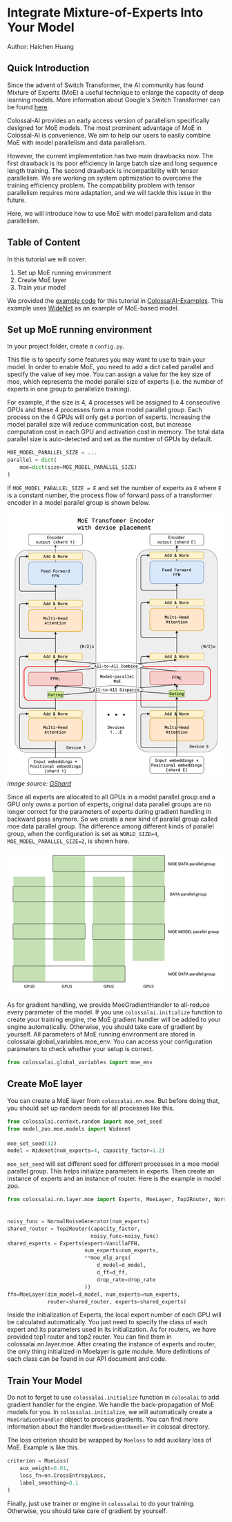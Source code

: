 # Integrate Mixture-of-Experts Into Your Model

Author: Haichen Huang

## Quick Introduction
Since the advent of Switch Transformer, the AI community has found Mixture of Experts (MoE) a useful technique to enlarge the capacity of deep learning models. 
More information about Google's Switch Transformer can be found [here](https://arxiv.org/abs/2101.03961).

Colossal-AI provides an early access version of parallelism specifically designed for MoE models. 
The most prominent advantage of MoE in Colossal-AI is convenience. 
We aim to help our users to easily combine MoE with model parallelism and data parallelism. 

However, the current implementation has two main drawbacks now.
The first drawback is its poor efficiency in large batch size and long sequence length training. 
The second drawback is incompatibility with tensor parallelism.
We are working on system optimization to overcome the training efficiency problem.
The compatibility problem with tensor parallelism requires more adaptation, and we will tackle this issue in the future.  

Here, we will introduce how to use MoE with model parallelism and data parallelism.

## Table of Content
In this tutorial we will cover:
1. Set up MoE running environment
2. Create MoE layer 
3. Train your model

We provided the [example code](https://github.com/hpcaitech/ColossalAI-Examples/tree/main/image/widenet) for this tutorial in [ColossalAI-Examples](https://github.com/hpcaitech/ColossalAI-Examples).
This example uses [WideNet](https://arxiv.org/abs/2107.11817) as an example of MoE-based model. 


## Set up MoE running environment
In your project folder, create a `config.py`. 

This file is to specify some features you may want to use to train your model. 
In order to enable MoE, you need to add a dict called parallel and specify the value of key moe. 
You can assign a value for the key size of moe, which represents the model parallel size of experts (i.e. the number of experts in one group to parallelize training). 

For example, if the size is 4, 4 processes will be assigned to 4 consecutive GPUs and these 4 processes form a moe model parallel group. 
Each process on the 4 GPUs will only get a portion of experts. Increasing the model parallel size will reduce communication cost, but increase computation cost in each GPU and activation cost in memory. 
The total data parallel size is auto-detected and set as the number of GPUs by default.

```python
MOE_MODEL_PARALLEL_SIZE = ...
parallel = dict(
    moe=dict(size=MOE_MODEL_PARALLEL_SIZE)
)
```

If `MOE_MODEL_PARALLEL_SIZE = E` and set the number of experts as `E` where `E` is a constant number, the process flow of forward pass of a transformer encoder in a model parallel group is shown below. 

![MoE Transformer](../img/moe_transformer.png)
*image source: [GShard](https://arxiv.org/abs/2006.16668)* 

Since all experts are allocated to all GPUs in a model parallel group and a GPU only owns a portion of experts, 
original data parallel groups are no longer correct for the parameters of experts during gradient handling in backward pass anymore. 
So we create a new kind of parallel group called moe data parallel group. 
The difference among different kinds of parallel group, when the configuration is set as `WORLD_SIZE=4`, 
`MOE_MODEL_PARALLEL_SIZE=2`, is shown here.

![MoE process group](../img/moe_group.png)


As for gradient handling, we provide MoeGradientHandler to all-reduce every parameter of the model. 
If you use `colossalai.initialize` function to create your training engine, the MoE gradient handler will be added to your engine automatically. 
Otherwise, you should take care of gradient by yourself.
All parameters of MoE running environment are stored in colossalai.global_variables.moe_env. 
You can access your configuration parameters to check whether your setup is correct. 
```python
from colossalai.global_variables import moe_env
```

## Create MoE layer
You can create a MoE layer from `colossalai.nn.moe`. 
But before doing that, you should set up random seeds for all processes like this. 

```python
from colossalai.context.random import moe_set_seed
from model_zoo.moe.models import Widenet

moe_set_seed(42)
model = Widenet(num_experts=4, capacity_factor=1.2)
```

`moe_set_seed` will set different seed for different processes in a moe model parallel group. 
This helps initialize parameters in experts. 
Then create an instance of experts and an instance of router. 
Here is the example in model zoo.

```python
from colossalai.nn.layer.moe import Experts, MoeLayer, Top2Router, NormalNoiseGenerator


noisy_func = NormalNoiseGenerator(num_experts)
shared_router = Top2Router(capacity_factor, 
                           noisy_func=noisy_func)
shared_experts = Experts(expert=VanillaFFN,
                         num_experts=num_experts,
                         **moe_mlp_args(
                             d_model=d_model,
                             d_ff=d_ff,
                             drop_rate=drop_rate
                         ))
ffn=MoeLayer(dim_model=d_model, num_experts=num_experts,
             router=shared_router, experts=shared_experts)
```

Inside the initialization of Experts, the local expert number of each GPU will be calculated automatically. You just need to specify the class of each expert and its parameters used in its initialization. As for routers, we have provided top1 router and top2 router. You can find them in colossalai.nn.layer.moe. After creating the instance of experts and router, the only thing initialized in Moelayer is gate module. More definitions of each class can be found in our API document and code.


## Train Your Model
Do not to forget to use `colossalai.initialize` function in `colosalai` to add gradient handler for the engine. 
We handle the back-propagation of MoE models for you. 
In `colossalai.initialize`, we will automatically create a `MoeGradientHandler` object to process gradients. 
You can find more information about the handler `MoeGradientHandler` in colossal directory. 

The loss criterion should be wrapped by `Moeloss` to add auxiliary loss of MoE. Example is like this.
```python
criterion = MoeLoss(
    aux_weight=0.01, 
    loss_fn=nn.CrossEntropyLoss, 
    label_smoothing=0.1
)
```

Finally, just use trainer or engine in `colossalai` to do your training. 
Otherwise, you should take care of gradient by yourself.
